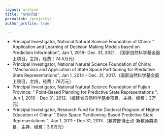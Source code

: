 ```yaml
---
layout: archive
title: "承担项目"
permalink: /projects/
author_profile: true

---
```


* Principal Investigator, National Natural Science Foundation of China: " Application and Learning of Decision Making Models based on Prediction Information", Jan 1, 2018- Dec. 31, 2021. （国家自然科学基金面上项目，主持，经费：74.5万元）
* Principal Investigator, National Natural Science Foundation of China: "Mechanism and Application of State Space Partitioning for Predictive State Representations", Jan 1, 2014 - Dec. 31, 2017.（国家自然科学基金面上项目，主持，经费：78万元）
* Principal Investigator, National Natural Science Foundation of Fujian Province: " Point-Based Planning for Predictive State Representations ", Jun 1, 2010 – Dec 31, 2012.（福建省自然科学基金项目，主持，经费：3万元）
* Principal Investigator, Research Fund for the Doctoral Program of Higher Education of China: " State Space Partitioning-Based Predictive State Representations ", Jan 1, 2011 - Dec 31, 2013.（教育部博士点-新教师类项目，主持，经费：3.6万元）
